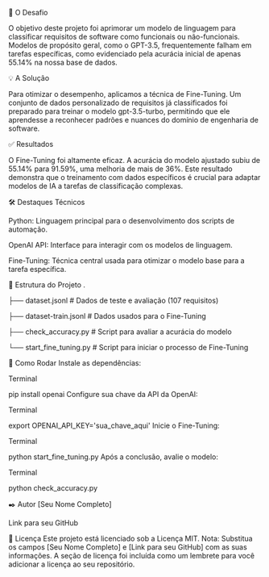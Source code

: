 🎯 O Desafio

O objetivo deste projeto foi aprimorar um modelo de linguagem para classificar requisitos de software como funcionais ou não-funcionais. Modelos de propósito geral, como o GPT-3.5, frequentemente falham em tarefas específicas, como evidenciado pela acurácia inicial de apenas 55.14% na nossa base de dados.

💡 A Solução

Para otimizar o desempenho, aplicamos a técnica de Fine-Tuning. Um conjunto de dados personalizado de requisitos já classificados foi preparado para treinar o modelo gpt-3.5-turbo, permitindo que ele aprendesse a reconhecer padrões e nuances do domínio de engenharia de software.

✅ Resultados

O Fine-Tuning foi altamente eficaz. A acurácia do modelo ajustado subiu de 55.14% para 91.59%, uma melhoria de mais de 36%. Este resultado demonstra que o treinamento com dados específicos é crucial para adaptar modelos de IA a tarefas de classificação complexas.

🛠️ Destaques Técnicos

Python: Linguagem principal para o desenvolvimento dos scripts de automação.

OpenAI API: Interface para interagir com os modelos de linguagem.

Fine-Tuning: Técnica central usada para otimizar o modelo base para a tarefa específica.

📂 Estrutura do Projeto
.

├── dataset.jsonl                  # Dados de teste e avaliação (107 requisitos)

├── dataset-train.jsonl            # Dados usados para o Fine-Tuning

├── check_accuracy.py              # Script para avaliar a acurácia do modelo

└── start_fine_tuning.py           # Script para iniciar o processo de Fine-Tuning

🚀 Como Rodar
Instale as dependências:

Terminal

pip install openai
Configure sua chave da API da OpenAI:

Terminal

export OPENAI_API_KEY='sua_chave_aqui'
Inicie o Fine-Tuning:

Terminal

python start_fine_tuning.py
Após a conclusão, avalie o modelo:

Terminal

python check_accuracy.py


✒️ Autor
[Seu Nome Completo]

Link para seu GitHub

📄 Licença
Este projeto está licenciado sob a Licença MIT.
Nota: Substitua os campos [Seu Nome Completo] e [Link para seu GitHub] com as suas informações. A seção de licença foi incluída como um lembrete para você adicionar a licença ao seu repositório.
